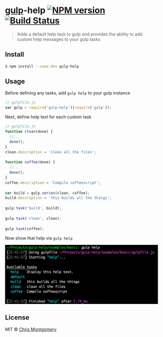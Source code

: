 # [gulp](https://github.com/gulpjs/gulp)-help [![NPM version][npm-image]][npm-url] [![Build Status][travis-image]][travis-url]
> Adds a default help task to gulp and provides the ability to add custom help messages to your gulp tasks

## Install

```bash
$ npm install --save-dev gulp-help
```

## Usage

Before defining any tasks, add `gulp help` to your gulp instance

```js
// gulpfile.js
var gulp = require('gulp-help')(require('gulp'));
```

Next, define help text for each custom task

```js
// gulpfile.js
function clean(done) {
  //...
  done();
}
clean.description = 'clean all the files';

function coffee(done) {
  //...
  done();
}
coffee.description = 'Compile coffeescript';

var build = gulp.series(clean, coffee);
build.description = 'this builds all the things';

gulp.task('build', build);

gulp.task('clean', clean);

gulp.task(coffee);
```

Now show that help via `gulp help`

![](screenshot.png)

## License

MIT © [Chris Montgomery](http://www.chrismontgomery.info/)

[npm-url]: https://npmjs.org/package/gulp-help
[npm-image]: http://img.shields.io/npm/v/gulp-help.svg
[travis-image]: https://travis-ci.org/chmontgomery/gulp-help.svg?branch=master
[travis-url]: https://travis-ci.org/chmontgomery/gulp-help
